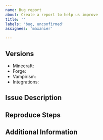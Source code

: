```yaml
---
name: Bug report
about: Create a report to help us improve
title: ''
labels: 'bug, unconfirmed'
assignees: 'maxanier'

---
```


<!-- DO NOT DELETE THE CONTENT ON THIS PAGE. FILL OUT ENTIRELY -->
<!-- It will be ignored if something is missing -->
<!-- These are comments and will not be shown -->


<!-- Please specify the Minecraft, Forge and Vampirism version your are using. DO NOT USE "LATEST"  -->
## Versions
- Minecraft:                    
- Forge:                       
- Vampirism:
- Integrations:

<!-- ISSUE DESCRIPTION - Please describe the issue in detail. -->
## Issue Description


<!-- REPRODUCE STEPS - Please describe how I can reproduce this issue below. -->
## Reproduce Steps


<!-- ADDITIONAL INFORMATION - Please post any crash reports, stacktraces, profiler reports, etc. here. -->
## Additional Information